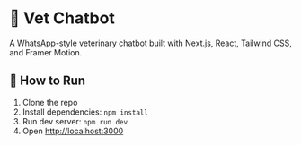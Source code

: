 # 🐾 Vet Chatbot

A WhatsApp-style veterinary chatbot built with Next.js, React, Tailwind CSS, and Framer Motion.

## 🚀 How to Run

1. Clone the repo
2. Install dependencies: `npm install`
3. Run dev server: `npm run dev`
4. Open [http://localhost:3000](http://localhost:3000)

